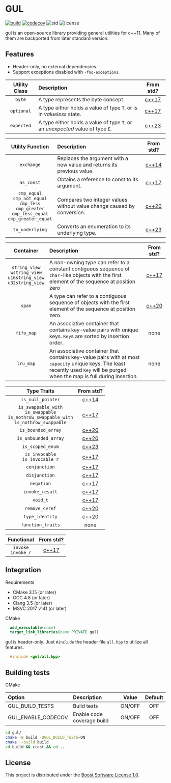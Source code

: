 # GUL

[![build](https://github.com/Ramirisu/gul/actions/workflows/build_matrix.yml/badge.svg)](https://github.com/Ramirisu/gul/actions/workflows/build_matrix.yml)
[![codecov](https://codecov.io/gh/Ramirisu/gul/branch/main/graph/badge.svg?token=XEKI3XKCK0)](https://codecov.io/gh/Ramirisu/gul)
![std](https://img.shields.io/badge/std-11%2F14%2F17%2F20-blue.svg)
![license](https://img.shields.io/badge/license-BSL--1.0-blue)

gul is an open-source library providing general utilities for c++11. Many of them are backported from later standard version.

## Features

* Header-only, no external dependencies.
* Support exceptions disabled with `-fno-exceptions`.

| Utility Class | Description                                                                    |                          From std?                          |
| :-----------: | :----------------------------------------------------------------------------- | :---------------------------------------------------------: |
|    `byte`     | A type represents the byte concept.                                            |    [c++17](https://en.cppreference.com/w/cpp/types/byte)    |
|  `optional`   | A type either holds a value of type `T`, or is in *valueless* state.           | [c++17](https://en.cppreference.com/w/cpp/utility/optional) |
|  `expected`   | A type either holds a value of type `T`, or an *unexpected* value of type `E`. | [c++23](https://en.cppreference.com/w/cpp/utility/expected) |


|                                               Utility Function                                                | Description                                                            |                            From std?                             |
| :-----------------------------------------------------------------------------------------------------------: | :--------------------------------------------------------------------- | :--------------------------------------------------------------: |
|                                                  `exchange`                                                   | Replaces the argument with a new value and returns its previous value. |   [c++14](https://en.cppreference.com/w/cpp/utility/exchange)    |
|                                                  `as_const`                                                   | Obtains a reference to const to its argument.                          |   [c++17](https://en.cppreference.com/w/cpp/utility/as_const)    |
| `cmp_equal`</br>`cmp_not_equal`</br>`cmp_less`</br>`cmp_greater`</br>`cmp_less_equal`</br>`cmp_greater_equal` | Compares two integer values without value change caused by conversion. |    [c++20](https://en.cppreference.com/w/cpp/utility/intcmp)     |
|                                                `to_underlying`                                                | Converts an enumeration to its underlying type.                        | [c++23](https://en.cppreference.com/w/cpp/utility/to_underlying) |

|                                 Container                                  | Description                                                                                                                                                                     |                              From std?                              |
| :------------------------------------------------------------------------: | :------------------------------------------------------------------------------------------------------------------------------------------------------------------------------ | :-----------------------------------------------------------------: |
| `string_view`</br>`wstring_view`</br>`u16string_view`</br>`u32string_view` | A non-owning type can refer to a constant contiguous sequence of `char`-like objects with the first element of the sequence at position zero                                    | [c++17](https://en.cppreference.com/w/cpp/string/basic_string_view) |
|                                   `span`                                   | A type can refer to a contiguous sequence of objects with the first element of the sequence at position zero.                                                                   |      [c++20](https://en.cppreference.com/w/cpp/container/span)      |
|                                 `fifo_map`                                 | An associative container that contains key-value pairs with unique keys. `Key`s are sorted by insertion order.                                                                  |                                none                                 |
|                                 `lru_map`                                  | An associative container that contains key-value pairs with at most `capacity` unique keys. The least recently used `Key` will be purged when the map is full during insertion. |                                none                                 |

|                                            Type Traits                                            |                              From std?                              |
| :-----------------------------------------------------------------------------------------------: | :-----------------------------------------------------------------: |
|                                         `is_null_pointer`                                         |  [c++14](https://en.cppreference.com/w/cpp/types/is_null_pointer)   |
| `is_swappable_with`</br>`is_swappable`</br>`is_nothrow_swappable_with`</br>`is_nothrow_swappable` |    [c++17](https://en.cppreference.com/w/cpp/types/is_swappable)    |
|                                        `is_bounded_array`                                         |  [c++20](https://en.cppreference.com/w/cpp/types/is_bounded_array)  |
|                                       `is_unbounded_array`                                        | [c++20](https://en.cppreference.com/w/cpp/types/is_unbounded_array) |
|                                         `is_scoped_enum`                                          |   [c++23](https://en.cppreference.com/w/cpp/types/is_scoped_enum)   |
|                                `is_invocable`</br>`is_invocable_r`                                |    [c++17](https://en.cppreference.com/w/cpp/types/is_invocable)    |
|                                           `conjunction`                                           |    [c++17](https://en.cppreference.com/w/cpp/types/conjunction)     |
|                                           `disjunction`                                           |    [c++17](https://en.cppreference.com/w/cpp/types/disjunction)     |
|                                            `negation`                                             |      [c++17](https://en.cppreference.com/w/cpp/types/negation)      |
|                                          `invoke_result`                                          |     [c++17](https://en.cppreference.com/w/cpp/types/result_of)      |
|                                             `void_t`                                              |       [c++17](https://en.cppreference.com/w/cpp/types/void_t)       |
|                                          `remove_cvref`                                           |    [c++20](https://en.cppreference.com/w/cpp/types/remove_cvref)    |
|                                          `type_identity`                                          |   [c++20](https://en.cppreference.com/w/cpp/types/type_identity)    |
|                                         `function_traits`                                         |                                none                                 |

|       Functional        |                              From std?                               |
| :---------------------: | :------------------------------------------------------------------: |
| `invoke`</br>`invoke_r` | [c++17](https://en.cppreference.com/w/cpp/utility/functional/invoke) |

## Integration

Requirements

* CMake 3.15 (or later)
* GCC 4.8 (or later)
* Clang 3.5 (or later)
* MSVC 2017 v141 (or later)

CMake

```cmake
  add_executable(name)
  target_link_libraries(name PRIVATE gul)
```

gul is header-only. Just `#include` the header file `all.hpp` to utilize all features.

```cpp
  #include <gul/all.hpp>
```

## Building tests

CMake

| Option             | Description                | Value  | Default |
| :----------------- | :------------------------- | :----: | :-----: |
| GUL_BUILD_TESTS    | Build tests                | ON/OFF |   OFF   |
| GUL_ENABLE_CODECOV | Enable code coverage build | ON/OFF |   OFF   |

```sh
cd gul/
cmake -B build -DGUL_BUILD_TESTS=ON
cmake --build build
cd build && ctest && cd ..
```

## License

This project is distributed under the [Boost Software License 1.0](https://www.boost.org/LICENSE_1_0.txt).
